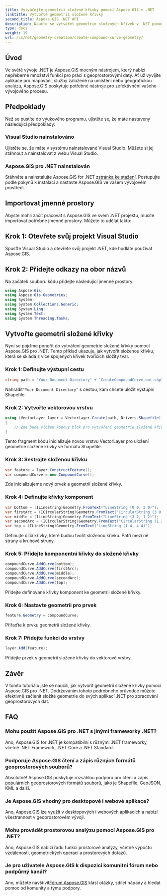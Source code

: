 ```yaml
---
title: Vytvářejte geometrii složené křivky pomocí Aspose.GIS v .NET
linktitle: Vytvořte geometrii složené křivky
second_title: Aspose.GIS .NET API
description: Naučte se vytvářet geometrie složených křivek v .NET pomocí Aspose.GIS pro bezproblémové zpracování geoprostorových dat.
type: docs
weight: 19
url: /cs/net/geometry-creation/create-compound-curve-geometry/
---
```

## Úvod
Ve světě vývoje .NET je Aspose.GIS mocným nástrojem, který nabízí nepřeberné množství funkcí pro práci s geoprostorovými daty. Ať už vyvíjíte aplikace pro mapování, služby založené na umístění nebo geografickou analýzu, Aspose.GIS poskytuje potřebné nástroje pro zefektivnění vašeho vývojového procesu.
## Předpoklady
Než se pustíte do výukového programu, ujistěte se, že máte nastaveny následující předpoklady:
### Visual Studio nainstalováno
Ujistěte se, že máte v systému nainstalované Visual Studio. Můžete si jej stáhnout a nainstalovat z webu Visual Studio.
### Aspose.GIS pro .NET nainstalován
 Stáhněte a nainstalujte Aspose.GIS for .NET z[stránka ke stažení](https://releases.aspose.com/gis/net/). Postupujte podle pokynů k instalaci a nastavte Aspose.GIS ve vašem vývojovém prostředí.

## Importovat jmenné prostory
Abyste mohli začít pracovat s Aspose.GIS ve svém .NET projektu, musíte importovat potřebné jmenné prostory. Můžete to udělat takto:
## Krok 1: Otevřete svůj projekt Visual Studio
Spusťte Visual Studio a otevřete svůj projekt .NET, kde hodláte používat Aspose.GIS.
## Krok 2: Přidejte odkazy na obor názvů
Na začátek souboru kódu přidejte následující jmenné prostory:
```csharp
using Aspose.Gis;
using Aspose.Gis.Geometries;
using System;
using System.Collections.Generic;
using System.Linq;
using System.Text;
using System.Threading.Tasks;
```
## Vytvořte geometrii složené křivky
Nyní se pojďme ponořit do vytváření geometrie složené křivky pomocí Aspose.GIS pro .NET. Tento příklad ukazuje, jak vytvořit složenou křivku, která se skládá z více spojených křivek tvořících složitý tvar.
### Krok 1: Definujte výstupní cestu
```csharp
string path = "Your Document Directory" + "CreateCompoundCurve_out.shp";
```
 Nahradit`"Your Document Directory"` s cestou, kam chcete uložit výstupní Shapefile.
### Krok 2: Vytvořte vektorovou vrstvu
```csharp
using (VectorLayer layer = VectorLayer.Create(path, Drivers.Shapefile))
{
    // Zde bude vložen kódový blok pro vytvoření geometrie složené křivky.
}
```
Tento fragment kódu inicializuje novou vrstvu VectorLayer pro uložení geometrie složené křivky ve formátu Shapefile.
### Krok 3: Sestrojte složenou křivku
```csharp
var feature = layer.ConstructFeature();
var compoundCurve = new CompoundCurve();
```
Zde inicializujeme nový prvek a geometrii složené křivky.
### Krok 4: Definujte křivky komponent
```csharp
var bottom = (ILineString)Geometry.FromText("LineString (0 0, 3 0)");
var firstArc = (ICircularString)Geometry.FromText("CircularString (3 0, 4 1, 3 2)");
var middle = (ILineString)Geometry.FromText("LineString (3 2, 1 2)");
var secondArc = (ICircularString)Geometry.FromText("CircularString (1 2, 0 3, 1 4)");
var top = (ILineString)Geometry.FromText("LineString (1 4, 4 4)");
```
Definujte dílčí křivky, které budou tvořit složenou křivku. Patří mezi ně struny a kruhové struny.
### Krok 5: Přidejte komponentní křivky do složené křivky
```csharp
compoundCurve.AddCurve(bottom);
compoundCurve.AddCurve(firstArc);
compoundCurve.AddCurve(middle);
compoundCurve.AddCurve(secondArc);
compoundCurve.AddCurve(top);
```
Přidejte definované křivky komponent ke geometrii složené křivky.
### Krok 6: Nastavte geometrii pro prvek
```csharp
feature.Geometry = compoundCurve;
```
Přiřaďte k prvku geometrii složené křivky.
### Krok 7: Přidejte funkci do vrstvy
```csharp
layer.Add(feature);
```
Přidejte prvek s geometrií složené křivky do vektorové vrstvy.

## Závěr
V tomto tutoriálu jste se naučili, jak vytvořit geometrii složené křivky pomocí Aspose.GIS pro .NET. Dodržováním tohoto podrobného průvodce můžete efektivně začlenit složité geometrie do svých aplikací .NET pro zpracování geoprostorových dat.
## FAQ
### Mohu použít Aspose.GIS pro .NET s jinými frameworky .NET?
Ano, Aspose.GIS for .NET je kompatibilní s různými .NET frameworky, včetně .NET Framework, .NET Core a .NET Standard.
### Podporuje Aspose.GIS čtení a zápis různých formátů geoprostorových souborů?
Absolutně! Aspose.GIS poskytuje rozsáhlou podporu pro čtení a zápis populárních geoprostorových formátů souborů, jako je Shapefile, GeoJSON, KML a další.
### Je Aspose.GIS vhodný pro desktopové i webové aplikace?
Ano, Aspose.GIS lze využít v desktopových i webových aplikacích a nabízí všestrannost v geoprostorovém vývoji.
### Mohu provádět prostorovou analýzu pomocí Aspose.GIS pro .NET?
Ano, Aspose.GIS nabízí řadu funkcí prostorové analýzy, včetně výpočtu vzdálenosti, geometrických operací a prostorových dotazů.
### Je pro uživatele Aspose.GIS k dispozici komunitní fórum nebo podpůrný kanál?
 Ano, můžete navštívit[Fórum Aspose.GIS](https://forum.aspose.com/c/gis/33) klást otázky, sdílet nápady a hledat pomoc od komunity a týmu podpory.